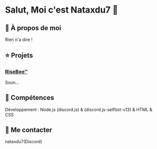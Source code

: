 # Salut, Moi c'est Nataxdu7 🫡
## 🐍 À propos de moi
Rien n'a dire !
## ⭐ Projets
### [RiseBee™](https://discord.gg/WfkMUMf5G3)
Soon...
## 🧩 Compétences
Développement : Node.js (discord.js) & (discord.js-selfbot-v13) & HTML & CSS
## 📌 Me contacter
nataxdu7(Discord)
